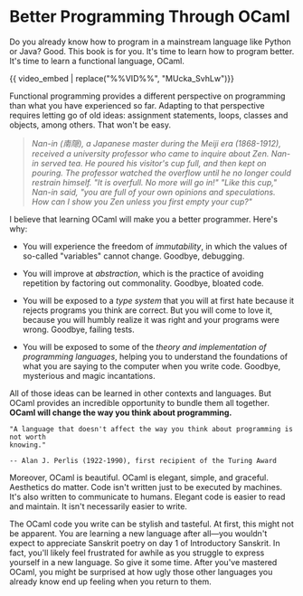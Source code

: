 # Better Programming Through OCaml

Do you already know how to program in a mainstream language like Python or Java?
Good. This book is for you. It's time to learn how to program better. It's time
to learn a functional language, OCaml.

{{ video_embed | replace("%%VID%%", "MUcka_SvhLw")}}

Functional programming provides a different perspective on programming than what
you have experienced so far. Adapting to that perspective requires letting go
of old ideas: assignment statements, loops, classes and objects, among others.
That won't be easy.

> <i>Nan-in (南隠), a Japanese master during the Meiji era (1868-1912), received a
> university professor who came to inquire about Zen. Nan-in served tea. He
> poured his visitor's cup full, and then kept on pouring. The professor watched
> the overflow until he no longer could restrain himself. "It is overfull. No
> more will go in!" "Like this cup," Nan-in said, "you are full of your own
> opinions and speculations. How can I show you Zen unless you first empty your
> cup?"</i>

I believe that learning OCaml will make you a better programmer. Here's why:

- You will experience the freedom of *immutability*, in which the values of
  so-called "variables" cannot change. Goodbye, debugging.

- You will improve at *abstraction*, which is the practice of avoiding
  repetition by factoring out commonality. Goodbye, bloated code.

- You will be exposed to a *type system* that you will at first hate because it
  rejects programs you think are correct. But you will come to love it, because
  you will humbly realize it was right and your programs were wrong. Goodbye,
  failing tests.

- You will be exposed to some of the *theory and implementation of programming
  languages*, helping you to understand the foundations of what you are saying
  to the computer when you write code. Goodbye, mysterious and magic
  incantations.

All of those ideas can be learned in other contexts and languages. But OCaml
provides an incredible opportunity to bundle them all together. **OCaml will
change the way you think about programming.**

```{epigraph}
"A language that doesn't affect the way you think about programming is not worth
knowing."

-- Alan J. Perlis (1922-1990), first recipient of the Turing Award
```

Moreover, OCaml is beautiful. OCaml is elegant, simple, and graceful. Aesthetics
do matter. Code isn't written just to be executed by machines. It's also written
to communicate to humans. Elegant code is easier to read and maintain. It isn't
necessarily easier to write.

The OCaml code you write can be stylish and tasteful. At first, this might not
be apparent. You are learning a new language after all&mdash;you wouldn't expect
to appreciate Sanskrit poetry on day 1 of Introductory Sanskrit. In fact, you'll
likely feel frustrated for awhile as you struggle to express yourself in a new
language. So give it some time. After you've mastered OCaml, you might be
surprised at how ugly those other languages you already know end up feeling when
you return to them.
